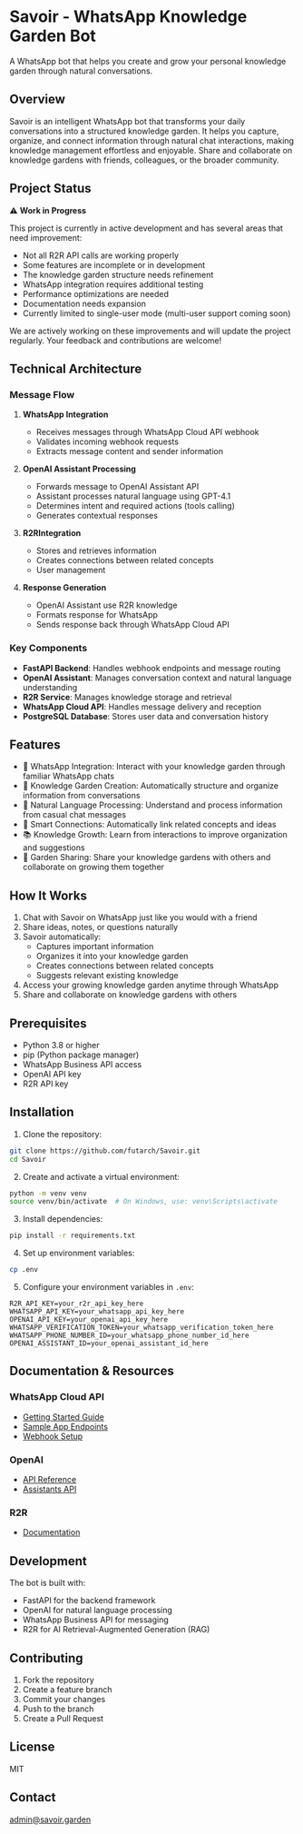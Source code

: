 # Savoir - WhatsApp Knowledge Garden Bot

A WhatsApp bot that helps you create and grow your personal knowledge garden through natural conversations.

## Overview

Savoir is an intelligent WhatsApp bot that transforms your daily conversations into a structured knowledge garden. It helps you capture, organize, and connect information through natural chat interactions, making knowledge management effortless and enjoyable. Share and collaborate on knowledge gardens with friends, colleagues, or the broader community.

## Project Status

⚠️ **Work in Progress**

This project is currently in active development and has several areas that need improvement:

- Not all R2R API calls are working properly
- Some features are incomplete or in development
- The knowledge garden structure needs refinement
- WhatsApp integration requires additional testing
- Performance optimizations are needed
- Documentation needs expansion
- Currently limited to single-user mode (multi-user support coming soon)

We are actively working on these improvements and will update the project regularly. Your feedback and contributions are welcome!

## Technical Architecture

### Message Flow

1. **WhatsApp Integration**
   - Receives messages through WhatsApp Cloud API webhook
   - Validates incoming webhook requests
   - Extracts message content and sender information

2. **OpenAI Assistant Processing**
   - Forwards message to OpenAI Assistant API
   - Assistant processes natural language using GPT-4.1
   - Determines intent and required actions (tools calling)
   - Generates contextual responses

3. **R2RIntegration**
   - Stores and retrieves information
   - Creates connections between related concepts
   - User management

4. **Response Generation**
   - OpenAI Assistant use R2R knowledge
   - Formats response for WhatsApp
   - Sends response back through WhatsApp Cloud API

### Key Components

- **FastAPI Backend**: Handles webhook endpoints and message routing
- **OpenAI Assistant**: Manages conversation context and natural language understanding
- **R2R Service**: Manages knowledge storage and retrieval
- **WhatsApp Cloud API**: Handles message delivery and reception
- **PostgreSQL Database**: Stores user data and conversation history

## Features

- 🤖 WhatsApp Integration: Interact with your knowledge garden through familiar WhatsApp chats
- 🌱 Knowledge Garden Creation: Automatically structure and organize information from conversations
- 🔄 Natural Language Processing: Understand and process information from casual chat messages
- 🔗 Smart Connections: Automatically link related concepts and ideas
- 📚 Knowledge Growth: Learn from interactions to improve organization and suggestions
- 🤝 Garden Sharing: Share your knowledge gardens with others and collaborate on growing them together

## How It Works

1. Chat with Savoir on WhatsApp just like you would with a friend
2. Share ideas, notes, or questions naturally
3. Savoir automatically:
   - Captures important information
   - Organizes it into your knowledge garden
   - Creates connections between related concepts
   - Suggests relevant existing knowledge
4. Access your growing knowledge garden anytime through WhatsApp
5. Share and collaborate on knowledge gardens with others

## Prerequisites

- Python 3.8 or higher
- pip (Python package manager)
- WhatsApp Business API access
- OpenAI API key
- R2R API key

## Installation

1. Clone the repository:
```bash
git clone https://github.com/futarch/Savoir.git
cd Savoir
```

2. Create and activate a virtual environment:
```bash
python -m venv venv
source venv/bin/activate  # On Windows, use: venv\Scripts\activate
```

3. Install dependencies:
```bash
pip install -r requirements.txt
```

4. Set up environment variables:
```bash
cp .env
```

5. Configure your environment variables in `.env`:
```
R2R_API_KEY=your_r2r_api_key_here
WHATSAPP_API_KEY=your_whatsapp_api_key_here
OPENAI_API_KEY=your_openai_api_key_here
WHATSAPP_VERIFICATION_TOKEN=your_whatsapp_verification_token_here
WHATSAPP_PHONE_NUMBER_ID=your_whatsapp_phone_number_id_here
OPENAI_ASSISTANT_ID=your_openai_assistant_id_here
```

## Documentation & Resources

### WhatsApp Cloud API
- [Getting Started Guide](https://developers.facebook.com/docs/whatsapp/getting-started/signing-up)
- [Sample App Endpoints](https://developers.facebook.com/docs/whatsapp/cloud-api/guides/sample-app-endpoints)
- [Webhook Setup](https://developers.facebook.com/docs/whatsapp/cloud-api/get-started-for-tech-providers)

### OpenAI
- [API Reference](https://platform.openai.com/docs/api-reference/introduction)
- [Assistants API](https://platform.openai.com/docs/api-reference/assistants)

### R2R
- [Documentation](https://r2r-docs.sciphi.ai/documentation)

## Development

The bot is built with:
- FastAPI for the backend framework
- OpenAI for natural language processing
- WhatsApp Business API for messaging
- R2R for AI Retrieval-Augmented Generation (RAG)

## Contributing

1. Fork the repository
2. Create a feature branch
3. Commit your changes
4. Push to the branch
5. Create a Pull Request

## License

MIT

## Contact

admin@savoir.garden